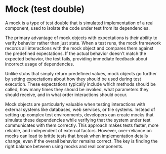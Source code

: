 # Mock (test double)

A mock is a type of test double that is simulated implementation of a real component, used to isolate the code under test from its dependencies.

The primary advantage of mock objects with expectations is their ability to verify behavior rather than just state. When a test runs, the mock framework records all interactions with the mock object and compares them against the predefined expectations. If the actual behavior doesn't match the expected behavior, the test fails, providing immediate feedback about incorrect usage of dependencies.

Unlike stubs that simply return predefined values, mock objects go further by setting expectations about how they should be used during test execution. These expectations typically include which methods should be called, how many times they should be invoked, what parameters they should receive, and in what order interactions should occur.

Mock objects are particularly valuable when testing interactions with external systems like databases, web services, or file systems. Instead of setting up complex test environments, developers can create mocks that simulate these dependencies while verifying that the system under test communicates with them correctly. This approach makes tests faster, more reliable, and independent of external factors. However, over-reliance on mocks can lead to brittle tests that break when implementation details change, even if the overall behavior remains correct. The key is finding the right balance between using mocks and real components.
